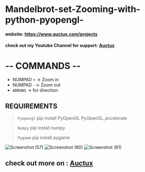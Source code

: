 # Mandelbrot-set-Zooming-with-python-pyopengl-
#### website: https://www.auctux.com/projects
#### check out my Youtube Channel for support: [Auctux](https://www.youtube.com/channel/UCjPk9YDheKst1FlAf_KSpyA)

# -- COMMANDS --
- NUMPAD `+` -> Zoom in
- NUMPAD `-`-> Zoom out
- `ARROWS` -> for direction


## REQUIREMENTS
> `Pyopengl` pip install PyOpenGL PyOpenGL_accelerate
 
> `Numpy` pip install numpy

> `Pygame` pip install pygame
  


![Screenshot (57)](https://user-images.githubusercontent.com/48150537/116480277-a74be480-a89e-11eb-8e8c-486f3bcdf649.png)
![Screenshot (60)](https://user-images.githubusercontent.com/48150537/116480723-7fa94c00-a89f-11eb-838e-98bb2a6033d5.png)
![Screenshot (61)](https://user-images.githubusercontent.com/48150537/116480734-833cd300-a89f-11eb-9b95-7b1f789c218d.png)


## check out more on : [Auctux](https://www.youtube.com/channel/UCjPk9YDheKst1FlAf_KSpyA)
